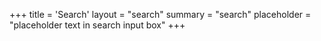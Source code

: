 +++
title = 'Search'
layout = "search"
summary = "search"
placeholder = "placeholder text in search input box"
+++

